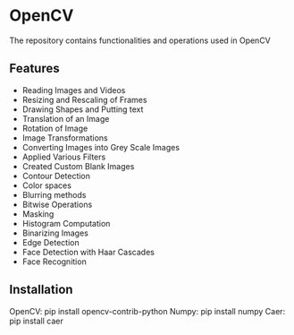 
# OpenCV

The repository contains functionalities and operations used in OpenCV
## Features

- Reading Images and Videos
- Resizing and Rescaling of Frames
- Drawing Shapes and Putting text
- Translation of an Image
- Rotation of Image
- Image Transformations
- Converting Images into Grey Scale Images
- Applied Various Filters
- Created Custom Blank Images
- Contour Detection
- Color spaces
- Blurring methods
- Bitwise Operations
- Masking
- Histogram Computation
- Binarizing Images
- Edge Detection
- Face Detection with Haar Cascades
- Face Recognition





## Installation
OpenCV: pip install opencv-contrib-python
Numpy:  pip install numpy
Caer: pip install caer
